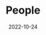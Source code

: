 ---
title: People
date: 2022-10-24

type: landing

sections:
  - block: people
    content:
      title: About me
      # Choose which groups/teams of users to display.
      #   Edit `user_groups` in each user's profile to add them to one or more of these groups.
      user_groups:
          # - Principal Investigators
          # - Researchers
          # - Grad Students
          # - Administration
          # - Visitors
          # - Alumni
          - Developer
      sort_by: Params.last_name
      sort_ascending: true
    design:
      show_interests: false
      show_role: false
      show_social: true
    
  - block: experience
    content:
      title: Experience
      items:
        - title: 학부연구생
          company: 전북대학교 데이터마이닝 연구실
          # # 현재 정보마이닝연구실 랩 사이트를 저장하지 않았기 때문에 아래 링크로 대체
          # company_url: https://csai.jbnu.ac.kr/csai/29031/subview.do?enc=Zm5jdDF8QEB8JTJGamJudVByb2ZsJTJGY3NhaSUyRjc4NyUyRjYzNjclMkZhcnRjbFZpZXcuZG8lM0ZwYWdlJTNEMSUyNmZpbmRUeXBlJTNEJTI2ZmluZFdvcmQlM0QlMjY%3D
          company_logo: "JBNU_Emblem"
          date_start: "2023-04-06"
  
  - block: experience
    content:
      title: Education
      items:
        - title: 전북대학교 재학
          company: 전북대학교 IT정보공학과
          company_url: https://it.jbnu.ac.kr/it/index.do
          company_logo: "JBNU_Emblem"
          date_start: "2020-03-01"

  - block: accomplishments
    content:
      title: Awards & Achievements
      items:
        - title: 2023년 한국디지털콘텐츠학회 추계종합학술대회 대학생 논문경진대회 발표논문 은상
          organization: 한국디지털콘텐츠학회
          organization_url: https://dcs.or.kr/
          icon: fa-award
          icon_pack: fas
          date_start: "2023-05-01"
          description: "위 논문은 2023년 한국디지털콘텐츠학회 추계종합학술대회대학생 논문경진대회 발표논문 중 은상 논문으로 선정되어 이 상을 수여함"
          certificate_url: "/uploads/award1.pdf"
---
